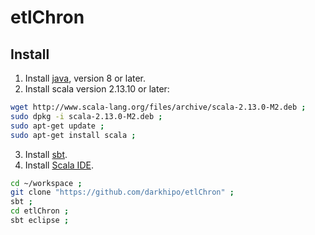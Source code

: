 # etlChron

## Install 
1. Install [java][ij41], version 8 or later.
2. Install scala version 2.13.10 or later:
```bash
wget http://www.scala-lang.org/files/archive/scala-2.13.0-M2.deb ;
sudo dpkg -i scala-2.13.0-M2.deb ;
sudo apt-get update ;
sudo apt-get install scala ;
```
3. Install [sbt][isbt134].
4. Install [Scala IDE][iside].

```bash
cd ~/workspace ;
git clone "https://github.com/darkhipo/etlChron" ;
sbt ;
cd etlChron ;
sbt eclipse ;
```

[ij41]: http://www.oracle.com/technetwork/java/javase/downloads/index.html
[isbt134]: http://www.scala-sbt.org/download.html
[iside]: http://scala-ide.org/download/sdk.html
